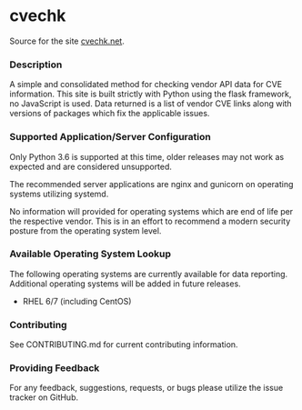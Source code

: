 # cvechk
Source for the site [cvechk.net](https://cvechk.net).

### Description
A simple and consolidated method for checking vendor API data for CVE information. This site is built strictly with Python using the flask framework, no JavaScript is used. Data returned is a list of vendor CVE links along with versions of packages which fix the applicable issues.

### Supported Application/Server Configuration
Only Python 3.6 is supported at this time, older releases may not work as expected and are considered unsupported.

The recommended server applications are nginx and gunicorn on operating systems utilizing systemd.

No information will provided for operating systems which are end of life per the respective vendor. This is in an effort to recommend a modern security posture from the operating system level.

### Available Operating System Lookup
The following operating systems are currently available for data reporting.
Additional operating systems will be added in future releases.

- RHEL 6/7 (including CentOS)

### Contributing
See CONTRIBUTING.md for current contributing information.

### Providing Feedback
For any feedback, suggestions, requests, or bugs please utilize the issue tracker on GitHub.
